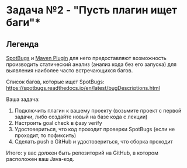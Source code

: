 # Задача №2 - "Пусть плагин ищет баги"*

## Легенда
[SpotBugs](https://spotbugs.github.io/) и [Maven Plugin](https://spotbugs.readthedocs.io/en/latest/maven.html) для него предоставляют возможность производить статический анализ (анализ кода без его запуска) для выявления наиболее часто встречающихся багов.

Список багов, которые ищет SpotBugs: https://spotbugs.readthedocs.io/en/latest/bugDescriptions.html

Ваша задача:

1. Подключить плагин к вашему проекту (возьмите проект с первой задачи, либо создайте новый на базе кода с лекции)
2. Настроить goal check в фазу verify
3. Удостовериться, что код проходит проверки SpotBugs (если не проходит, то пофиксить)
4. Сделать push в GitHub и удостовериться, что сборка проходит

Итого: у вас должен быть репозиторий на GitHub, в котором расположен ваш Java-код.